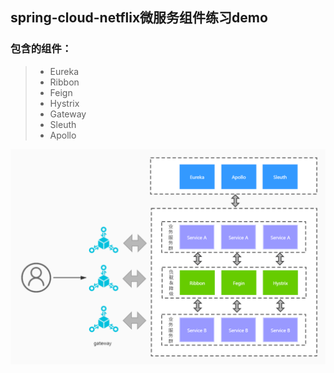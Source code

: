 ## spring-cloud-netflix微服务组件练习demo

### 包含的组件：
> * Eureka
> * Ribbon
> * Feign 
> * Hystrix 
> * Gateway
> * Sleuth
> * Apollo

![架构图](https://github.com/chenguoku/spring-cloud-netflix-demo/blob/master/ArchitectureDiagram.jpg)
